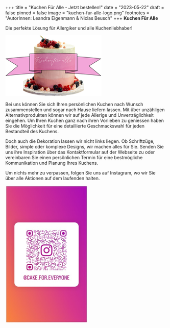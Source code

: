 +++
title = "Kuchen Für Alle - Jetzt bestellen!"
date = "2023-05-22"
draft = false
pinned = false
image = "kuchen-fur-alle-logo.png"
footnotes = "A﻿utorInnen: Leandra Eigenmann & Niclas Beusch"
+++
**K﻿uchen Für Alle**

D﻿ie perfekte Lösung für Allergiker und alle Kuchenliebhaber!

![](kuchen-fur-alle-logo.png)

B﻿ei uns können Sie sich Ihren persönlichen Kuchen nach Wunsch zusammenstellen und sogar nach Hause liefern lassen. Mit über unzähligen Alternativprodukten können wir auf jede Allerige und Unverträglichkeit eingehen. Um Ihren Kuchen ganz nach ihren Vorlieben zu geniessen haben Sie die Möglichkeit für eine detaillierte Geschmackswahl für jeden Bestandteil des Kuchens.

D﻿och auch die Dekoration lassen wir nicht links liegen. Ob Schriftzüge, Bilder, simple oder komplexe Designs, wir machen alles für Sie. Senden Sie uns ihre Inspiration über das Kontaktformular auf der Webseite zu oder vereinbaren Sie einen persönlichen Termin für eine bestmögliche Kommunikation und Planung Ihres Kuchens.

U﻿m nichts mehr zu verpassen, folgen Sie uns auf Instagram, wo wir Sie über alle Aktionen auf dem laufenden halten.

![](code-insta.jpg)